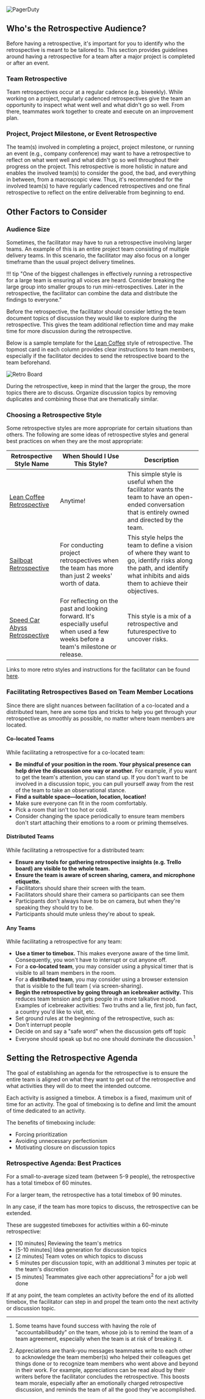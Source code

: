 ![PagerDuty](/assets/images/headers/Retros-Planning.png)

## Who's the Retrospective Audience?
Before having a retrospective, it's important for you to identify who the retrospective is meant to be tailored to. This section provides guidelines around having a retrospective for a team after a major project is completed or after an event.

### Team Retrospective
Team retrospectives occur at a regular cadence (e.g. biweekly). While working on a project, regularly cadenced retrospectives give the team an opportunity to inspect what went well and what didn't go so well. From there, teammates work together to create and execute on an improvement plan.

### Project, Project Milestone, or Event Retrospective
The team(s) involved in completing a project, project milestone, or running an event (e.g., company conference) may want to have a retrospective to reflect on what went well and what didn't go so well throughout their progress on the project. This retrospective is more holistic in nature and enables the involved team(s) to consider the good, the bad, and everything in between, from a macroscopic view. Thus, it's recommended for the involved team(s) to have regularly cadenced retrospectives and one final retrospective to reflect on the entire deliverable from beginning to end.

## Other Factors to Consider
### Audience Size
Sometimes, the facilitator may have to run a retrospective involving larger teams. An example of this is an entire project team consisting of multiple delivery teams. In this scenario, the facilitator may also focus on a longer timeframe than the usual project delivery timelines.

!!! tip "One of the biggest challenges in effectively running a retrospective for a large team is ensuring all voices are heard. Consider breaking the large group into smaller groups to run mini-retrospectives. Later in the retrospective, the facilitator can combine the data and distribute the findings to everyone."

Before the retrospective, the facilitator should consider letting the team document topics of discussion they would like to explore during the retrospective. This gives the team additional reflection time and may make time for more discussion during the retrospective.

Below is a sample template for the [Lean Coffee](https://www.learningapprentice.com/lean-coffee-retrospective/) style of retrospective. The topmost card in each column provides clear instructions to team members, especially if the facilitator decides to send the retrospective board to the team beforehand.

![Retro Board](/assets/images/retro_board_example.png)

During the retrospective, keep in mind that the larger the group, the more topics there are to discuss. Organize discussion topics by removing duplicates and combining those that are thematically similar.

### Choosing a Retrospective Style
Some retrospective styles are more appropriate for certain situations than others. The following are some ideas of retrospective styles and general best practices on when they are the most appropriate:

| Retrospective Style Name | When Should I Use This Style? | Description |
|---|---|---|
[Lean Coffee Retrospective](https://www.learningapprentice.com/lean-coffee-retrospective/) | Anytime! | This simple style is useful when the facilitator wants the team to have an open-ended conversation that is entirely owned and directed by the team.
[Sailboat Retrospective](https://www.pagerduty.com/blog/4-step-agile-sailboat-retrospective/) | For conducting project retrospectives when the team has more than just 2 weeks' worth of data. | This style helps the team to define a vision of where they want to go, identify risks along the path, and identify what inhibits and aids them to achieve their objectives.
[Speed Car Abyss Retrospective](http://www.funretrospectives.com/speed-car-abyss/) | For reflecting on the past and looking forward. It's especially useful when used a few weeks before a team's milestone or release. | This style is a mix of a retrospective and futurespective to uncover risks.

Links to more retro styles and instructions for the facilitator can be found [here](resources.md).

### Facilitating Retrospectives Based on Team Member Locations
Since there are slight nuances between facilitation of a co-located and a distributed team, here are some tips and tricks to help you get through your retrospective as smoothly as possible, no matter where team members are located.

#### Co-located Teams
While facilitating a retrospective for a co-located team:

- **Be mindful of your position in the room. Your physical presence can help drive the discussion one way or another.** For example, if you want to get the team's attention, you can stand up. If you don't want to be involved in a discussion topic, you can pull yourself away from the rest of the team to take an observational stance.
- **Find a suitable space—location, location, location!**
- Make sure everyone can fit in the room comfortably.
- Pick a room that isn't too hot or cold.
- Consider changing the space periodically to ensure team members don't start attaching their emotions to a room or priming themselves.

#### Distributed Teams
While facilitating a retrospective for a distributed team:

- **Ensure any tools for gathering retrospective insights (e.g. Trello board) are visible to the whole team.**
- **Ensure the team is aware of screen sharing, camera, and microphone etiquette.**
- Facilitators should share their screen with the team.
- Facilitators should share their camera so participants can see them
- Participants don't always have to be on camera, but when they're speaking they should try to be.
- Participants should mute unless they're about to speak.

#### Any Teams
While facilitating a retrospective for any team:

- **Use a timer to timebox.** This makes everyone aware of the time limit. Consequently, you won't have to interrupt or cut anyone off.
- For a **co-located team**, you may consider using a physical timer that is visible to all team members in the room.
- For a **distributed team**, you may consider using a browser extension that is visible to the full team ( via screen-sharing).
- **Begin the retrospective by going through an icebreaker activity.** This reduces team tension and gets people in a more talkative mood. Examples of icebreaker activities: Two truths and a lie, first job, fun fact, a country you'd like to visit, etc.
- Set ground rules at the beginning of the retrospective, such as:
- Don't interrupt people
- Decide on and say a "safe word" when the discussion gets off topic
- Everyone should speak up but no one should dominate the discussion.<sup>1</sup>

## Setting the Retrospective Agenda
The goal of establishing an agenda for the retrospective is to ensure the entire team is aligned on what they want to get out of the retrospective and what activities they will do to meet the intended outcome.

Each activity is assigned a timebox. A timebox is a fixed, maximum unit of time for an activity. The goal of timeboxing is to define and limit the amount of time dedicated to an activity.

The benefits of timeboxing include:

- Forcing prioritization
- Avoiding unnecessary perfectionism
- Motivating closure on discussion topics

### Retrospective Agenda: Best Practices
For a small-to-average sized team (between 5-9 people), the retrospective has a total timebox of 60 minutes.

For a larger team, the retrospective has a total timebox of 90 minutes.

In any case, if the team has more topics to discuss, the retrospective can be extended.

These are suggested timeboxes for activities within a 60-minute retrospective:

- [10 minutes] Reviewing the team's metrics
- [5-10 minutes] Idea generation for discussion topics
- [2 minutes] Team votes on which topics to discuss
- 5 minutes per discussion topic, with an additional 3 minutes per topic at the team's discretion
- [5 minutes] Teammates give each other appreciations<sup>2</sup> for a job well done

If at any point, the team completes an activity before the end of its allotted timebox, the facilitator can step in and propel the team onto the next activity or discussion topic.

---
1. Some teams have found success with having the role of "accountabilibuddy" on the team, whose job is to remind the team of a team agreement, especially when the team is at risk of breaking it.

2. Appreciations are thank-you messages teammates write to each other to acknowledge the team member(s) who helped their colleagues get things done or to recognize team members who went above and beyond in their work. For example, appreciations can be read aloud by their writers before the facilitator concludes the retrospective. This boosts team morale, especially after an emotionally charged retrospective discussion, and reminds the team of all the good they've accomplished.
